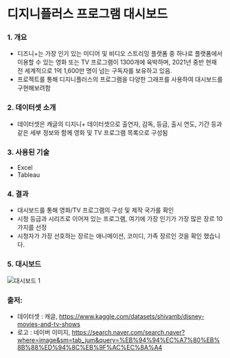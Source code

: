 #  디지니플러스 프로그램 대시보드

### 1. 개요

- 디즈니+는 가장 인기 있는 미디어 및 비디오 스트리밍 플랫폼 중 하나로 플랫폼에서 이용할 수 있는 영화 또는 TV 프로그램이 1300개에 육박하며, 2021년 중반 현재 전 세계적으로 1억 1,600만 명이 넘는 구독자를 보유하고 있음. 
- 프로젝트를 통해 디지니플러스의 프로그램을 다양한 그래프를 사용하여 대시보드를 구현해보려함


### 2. 데이터셋 소개

- 데이터셋은 캐글의 디지니+ 데이터셋으로 출연자, 감독, 등급, 출시 연도, 기간 등과 같은 세부 정보와 함께 영화 및 TV 프로그램 목록으로 구성됨


### 3. 사용된 기술

- Excel
- Tableau


### 4. 결과

- 대시보드를 통해 영화/TV 프로그램의 구성 및 제작 국가를 확인
- 시청 등급과 시리즈로 이어져 있는 프로그램, 여기에 가장 인기가 가장 많은 장르 10가지를 선정
- 시청자가 가장 선호하는 장르는 애니메이션, 코미디, 가족 장르인 것을 확인 했습니다.


### 5. 대시보드

![대시보드 1](https://user-images.githubusercontent.com/109095108/235302661-12946394-68d3-47b9-abd1-26c66ffb2cda.png)



### 출저: 
- 데이터셋 : 캐글, https://www.kaggle.com/datasets/shivamb/disney-movies-and-tv-shows
- 로고 : 네이버 이미지, https://search.naver.com/search.naver?where=image&sm=tab_jum&query=%EB%94%94%EC%A7%80%EB%8B%88%ED%94%8C%EB%9F%AC%EC%8A%A4
